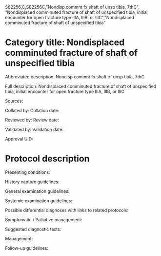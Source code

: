S82256,C,S82256C,"Nondisp commnt fx shaft of unsp tibia, 7thC", "Nondisplaced comminuted fracture of shaft of unspecified tibia, initial encounter for open fracture type IIIA, IIIB, or IIIC","Nondisplaced comminuted fracture of shaft of unspecified tibia"
# Category title: Nondisplaced comminuted fracture of shaft of unspecified tibia

Abbreviated description: Nondisp commnt fx shaft of unsp tibia, 7thC

Full description: Nondisplaced comminuted fracture of shaft of unspecified tibia, initial encounter for open fracture type IIIA, IIIB, or IIIC

Sources:

Collated by:
Collation date:

Reviewed by:
Review date:

Validated by:
Validation date:

Approval UID:

# Protocol description

Presenting conditions:

History capture guidelines:

General examination guidelines:

Systemic examination guidelines:

Possible differential diagnoses with links to related protocols:

Symptomatic / Palliative management:

Suggested diagnostic tests:

Management:

Follow-up guidelines:

